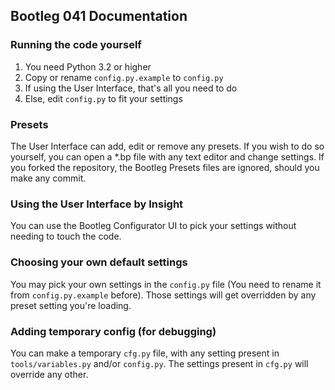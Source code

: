 ## Bootleg 041 Documentation

### Running the code yourself

1. You need Python 3.2 or higher
2. Copy or rename `config.py.example` to `config.py`
3. If using the User Interface, that's all you need to do
4. Else, edit `config.py` to fit your settings

### Presets

The User Interface can add, edit or remove any presets. If you wish to do so yourself, you can open a *.bp file with any text editor and change settings. If you forked the repository, the Bootleg Presets files are ignored, should you make any commit.

### Using the User Interface by Insight

You can use the Bootleg Configurator UI to pick your settings without needing to touch the code.

### Choosing your own default settings

You may pick your own settings in the `config.py` file (You need to rename it from `config.py.example` before). Those settings will get overridden by any preset setting you're loading.

### Adding temporary config (for debugging)

You can make a temporary `cfg.py` file, with any setting present in `tools/variables.py` and/or `config.py`. The settings present in `cfg.py` will override any other.